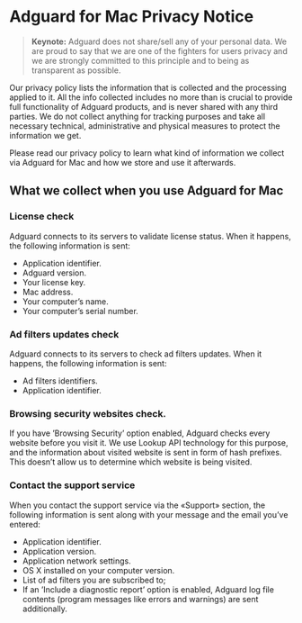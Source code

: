 # Adguard for Mac Privacy Notice

> **Keynote:** Adguard does not share/sell any of your personal data. We are proud to say that we are one of the fighters for users privacy and we are strongly committed to this principle and to being as transparent as possible.

Our privacy policy lists the information that is collected and the processing applied to it. All the info collected includes no more than is crucial to provide full functionality of Adguard products, and is never shared with any third parties. We do not collect anything for tracking purposes and take all necessary technical, administrative and physical measures to protect the information we get.

Please read our privacy policy to learn what kind of information we collect via Adguard for Mac and how we store and use it afterwards.

## What we collect when you use Adguard for Mac

### License check
Adguard connects to its servers to validate license status. When it happens, the following information is sent:
* Application identifier.
* Adguard version.
* Your license key.
* Mac address.
* Your computer’s name.
* Your computer’s serial number.

### Ad filters updates check
Adguard connects to its servers to check ad filters updates. When it happens, the following information is sent:
* Ad filters identifiers.
* Application identifier.

### Browsing security websites check.
If you have ’Browsing Security’ option enabled, Adguard checks every website before you visit it. We use Lookup API technology for this purpose, and the information about visited website is sent in form of hash prefixes. This doesn’t allow us to determine which website is being visited.

### Contact the support service
When you contact the support service via the «Support» section, the following information is sent along with your message and the email you’ve entered:
* Application identifier.
* Application version.
* Application network settings.
* OS X installed on your computer version.
* List of ad filters you are subscribed to;
* If an ’Include a diagnostic report’ option is enabled, Adguard log file contents (program messages like errors and warnings) are sent additionally.
